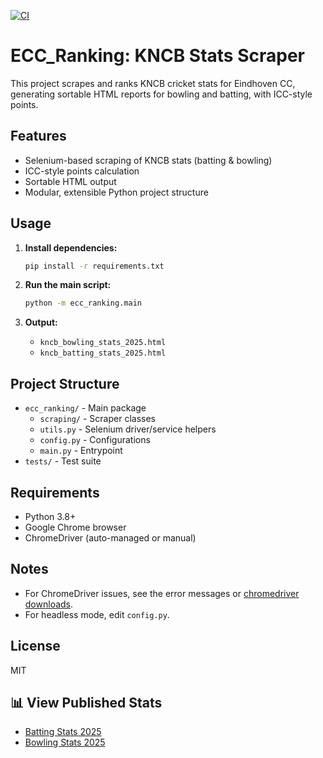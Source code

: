 [![CI](https://github.com/sauing/ECC_Ranking/actions/workflows/ci.yml/badge.svg)](https://github.com/sauing/ECC_Ranking/actions/workflows/ci.yml)

# ECC_Ranking: KNCB Stats Scraper

This project scrapes and ranks KNCB cricket stats for Eindhoven CC, generating sortable HTML reports for bowling and batting, with ICC-style points.

## Features
- Selenium-based scraping of KNCB stats (batting & bowling)
- ICC-style points calculation
- Sortable HTML output
- Modular, extensible Python project structure

## Usage

1. **Install dependencies:**
   ```bash
   pip install -r requirements.txt
   ```

2. **Run the main script:**
   ```bash
   python -m ecc_ranking.main
   ```

3. **Output:**
   - `kncb_bowling_stats_2025.html`
   - `kncb_batting_stats_2025.html`

## Project Structure

- `ecc_ranking/` - Main package
  - `scraping/` - Scraper classes
  - `utils.py` - Selenium driver/service helpers
  - `config.py` - Configurations
  - `main.py` - Entrypoint
- `tests/` - Test suite

## Requirements
- Python 3.8+
- Google Chrome browser
- ChromeDriver (auto-managed or manual)

## Notes
- For ChromeDriver issues, see the error messages or [chromedriver downloads](https://chromedriver.chromium.org/downloads).
- For headless mode, edit `config.py`.

## License
MIT

## 📊 View Published Stats

- [Batting Stats 2025](https://sauing.github.io/ECC_Ranking/kncb_batting_stats_2025.html)
- [Bowling Stats 2025](https://sauing.github.io/ECC_Ranking/kncb_bowling_stats_2025.html)
